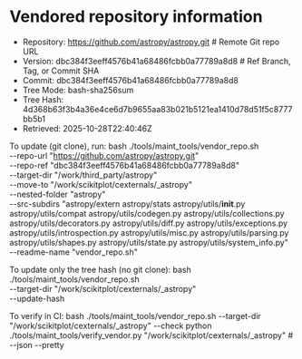 Vendored repository information
===============================

- Repository: https://github.com/astropy/astropy.git  # Remote Git repo URL
- Version:    dbc384f3eeff4576b41a68486fcbb0a77789a8d8  # Ref Branch, Tag, or Commit SHA
- Commit:     dbc384f3eeff4576b41a68486fcbb0a77789a8d8
- Tree Mode:  bash-sha256sum
- Tree Hash:  4d368b63f3b4a36e4ce6d7b9655aa83b021b5121ea1410d78d51f5c8777bb5b1
- Retrieved:  2025-10-28T22:40:46Z

To update (git clone), run:
  bash ./tools/maint_tools/vendor_repo.sh \
    --repo-url "https://github.com/astropy/astropy.git" \
    --repo-ref "dbc384f3eeff4576b41a68486fcbb0a77789a8d8" \
    --target-dir "/work/third_party/astropy" \
    --move-to "/work/scikitplot/cexternals/_astropy" \
    --nested-folder "astropy" \
    --src-subdirs "astropy/extern astropy/stats astropy/utils/__init__.py astropy/utils/compat astropy/utils/codegen.py astropy/utils/collections.py astropy/utils/decorators.py astropy/utils/diff.py astropy/utils/exceptions.py astropy/utils/introspection.py astropy/utils/misc.py astropy/utils/parsing.py astropy/utils/shapes.py astropy/utils/state.py astropy/utils/system_info.py" \
    --readme-name "vendor_repo.sh"

To update only the tree hash (no git clone):
  bash ./tools/maint_tools/vendor_repo.sh \
    --target-dir "/work/scikitplot/cexternals/_astropy" \
    --update-hash

To verify in CI:
  bash ./tools/maint_tools/vendor_repo.sh --target-dir "/work/scikitplot/cexternals/_astropy" --check
  python ./tools/maint_tools/verify_vendor.py "/work/scikitplot/cexternals/_astropy"  # --json --pretty
